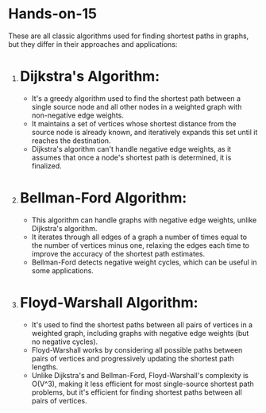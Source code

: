 # Hands-on-15

These are all classic algorithms used for finding shortest paths in graphs, but they differ in their approaches and applications:

1. # Dijkstra's Algorithm:
   - It's a greedy algorithm used to find the shortest path between a single source node and all other nodes in a weighted graph with non-negative edge weights.
   - It maintains a set of vertices whose shortest distance from the source node is already known, and iteratively expands this set until it reaches the destination.
   - Dijkstra's algorithm can't handle negative edge weights, as it assumes that once a node's shortest path is determined, it is finalized.

2. # Bellman-Ford Algorithm:
   - This algorithm can handle graphs with negative edge weights, unlike Dijkstra's algorithm.
   - It iterates through all edges of a graph a number of times equal to the number of vertices minus one, relaxing the edges each time to improve the accuracy of the shortest path estimates.
   - Bellman-Ford detects negative weight cycles, which can be useful in some applications.

3. # Floyd-Warshall Algorithm:
   - It's used to find the shortest paths between all pairs of vertices in a weighted graph, including graphs with negative edge weights (but no negative cycles).
   - Floyd-Warshall works by considering all possible paths between pairs of vertices and progressively updating the shortest path lengths.
   - Unlike Dijkstra's and Bellman-Ford, Floyd-Warshall's complexity is O(V^3), making it less efficient for most single-source shortest path problems, but it's efficient for finding shortest paths between all pairs of vertices.
